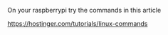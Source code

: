 On your raspberrypi try the commands in this article

https://hostinger.com/tutorials/linux-commands
